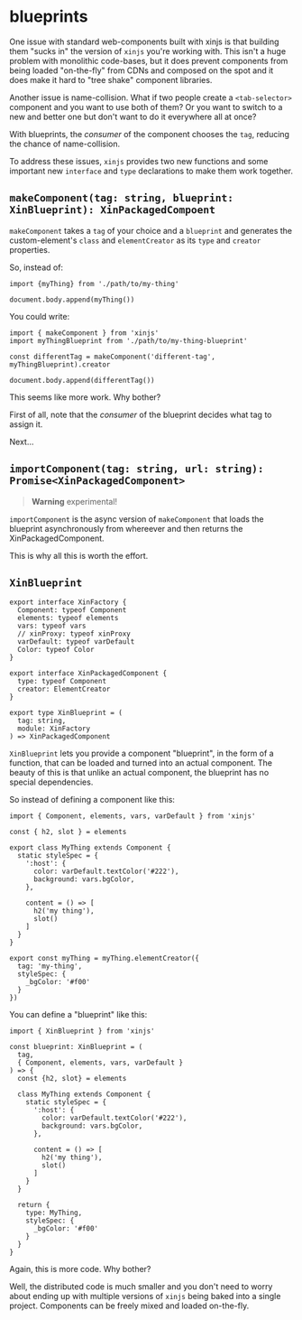 # blueprints

One issue with standard web-components built with xinjs is that building them
"sucks in" the version of `xinjs` you're working with. This isn't a huge problem
with monolithic code-bases, but it does prevent components from being loaded
"on-the-fly" from CDNs and composed on the spot and it does make it hard to
"tree shake" component libraries.

Another issue is name-collision. What if two people create a `<tab-selector>` component
and you want to use both of them? Or you want to switch to a new and better one but
don't want to do it everywhere all at once?

With blueprints, the *consumer* of the component chooses the `tag`, reducing the
chance of name-collision.

To address these issues, `xinjs` provides two new functions and some important new
`interface` and `type` declarations to make them work together.

## `makeComponent(tag: string, blueprint: XinBlueprint): XinPackagedCompoent`

`makeComponent` takes a `tag` of your choice and a `blueprint` and generates
the custom-element's `class` and `elementCreator` as its `type` and `creator`
properties.

So, instead of:

    import {myThing} from './path/to/my-thing'

    document.body.append(myThing())

You could write:

    import { makeComponent } from 'xinjs'
    import myThingBlueprint from './path/to/my-thing-blueprint'

    const differentTag = makeComponent('different-tag', myThingBlueprint).creator

    document.body.append(differentTag())

This seems like more work. Why bother?

First of all, note that the *consumer* of the blueprint decides what tag to assign it.

Next…

## `importComponent(tag: string, url: string): Promise<XinPackagedComponent>`

> **Warning** experimental!

`importComponent` is the async version of `makeComponent` that loads the blueprint
asynchronously from whereever and then returns the XinPackagedComponent.

This is why all this is worth the effort.

## `XinBlueprint`

    export interface XinFactory {
      Component: typeof Component
      elements: typeof elements
      vars: typeof vars
      // xinProxy: typeof xinProxy
      varDefault: typeof varDefault
      Color: typeof Color
    }

    export interface XinPackagedComponent {
      type: typeof Component
      creator: ElementCreator
    }

    export type XinBlueprint = (
      tag: string,
      module: XinFactory
    ) => XinPackagedComponent

`XinBlueprint` lets you provide a component "blueprint", in the form of a function,
that can be loaded and turned into an actual component. The beauty of this is that
unlike an actual component, the blueprint has no special dependencies.

So instead of defining a component like this:

    import { Component, elements, vars, varDefault } from 'xinjs'

    const { h2, slot } = elements

    export class MyThing extends Component {
      static styleSpec = {
        ':host': {
          color: varDefault.textColor('#222'),
          background: vars.bgColor,
        },

        content = () => [
          h2('my thing'),
          slot()
        ]
      }
    }

    export const myThing = myThing.elementCreator({
      tag: 'my-thing',
      styleSpec: {
        _bgColor: '#f00'
      }
    })

You can define a "blueprint" like this:

    import { XinBlueprint } from 'xinjs'

    const blueprint: XinBlueprint = (
      tag, 
      { Component, elements, vars, varDefault }
    ) => {
      const {h2, slot} = elements

      class MyThing extends Component {
        static styleSpec = {
          ':host': {
            color: varDefault.textColor('#222'),
            background: vars.bgColor,
          },

          content = () => [
            h2('my thing'),
            slot()
          ]
        }
      }

      return {
        type: MyThing,
        styleSpec: {
          _bgColor: '#f00'
        }
      }
    }

Again, this is more code. Why bother?

Well, the distributed code is much smaller and you don't need to worry about
ending up with multiple versions of `xinjs` being baked into a single project.
Components can be freely mixed and loaded on-the-fly.